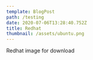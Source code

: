 ```yaml
---
template: BlogPost
path: /testing
date: 2020-07-06T13:28:40.752Z
title: Redhat
thumbnail: /assets/ubuntu.png
---
```

Redhat image for download
